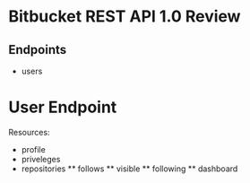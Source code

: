 Bitbucket REST API 1.0 Review
=============================

Endpoints
---------

* users


User Endpoint
=============

Resources:
* profile
* priveleges
* repositories
 ** follows
 ** visible
 ** following
 ** dashboard

